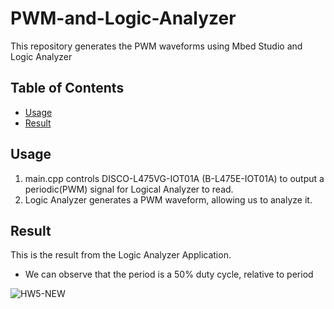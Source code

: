 # PWM-and-Logic-Analyzer

This repository generates the PWM waveforms using Mbed Studio and Logic Analyzer
## Table of Contents

- [Usage](#usage)
- [Result](#result)

## Usage

1. main.cpp controls DISCO-L475VG-IOT01A (B-L475E-IOT01A) to output a periodic(PWM) signal for Logical Analyzer to read.
2. Logic Analyzer generates a PWM waveform, allowing us to analyze it.

## Result
This is the result from the Logic Analyzer Application. 
- We can observe that the period is a 50% duty cycle, relative to period

![HW5-NEW](https://github.com/lawraa/PWM-and-Logic-Analyzer/assets/77081328/6a3a2c30-357e-4674-bdd1-96d03067392f)

